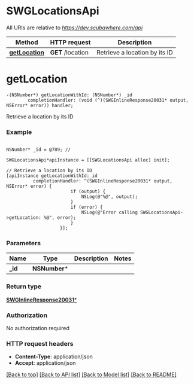 # SWGLocationsApi

All URIs are relative to *https://dev.scubawhere.com/api*

Method | HTTP request | Description
------------- | ------------- | -------------
[**getLocation**](SWGLocationsApi.md#getlocation) | **GET** /location | Retrieve a location by its ID


# **getLocation**
```objc
-(NSNumber*) getLocationWithId: (NSNumber*) _id
        completionHandler: (void (^)(SWGInlineResponse20031* output, NSError* error)) handler;
```

Retrieve a location by its ID

### Example 
```objc

NSNumber* _id = @789; // 

SWGLocationsApi*apiInstance = [[SWGLocationsApi alloc] init];

// Retrieve a location by its ID
[apiInstance getLocationWithId:_id
          completionHandler: ^(SWGInlineResponse20031* output, NSError* error) {
                        if (output) {
                            NSLog(@"%@", output);
                        }
                        if (error) {
                            NSLog(@"Error calling SWGLocationsApi->getLocation: %@", error);
                        }
                    }];
```

### Parameters

Name | Type | Description  | Notes
------------- | ------------- | ------------- | -------------
 **_id** | **NSNumber***|  | 

### Return type

[**SWGInlineResponse20031***](SWGInlineResponse20031.md)

### Authorization

No authorization required

### HTTP request headers

 - **Content-Type**: application/json
 - **Accept**: application/json

[[Back to top]](#) [[Back to API list]](../README.md#documentation-for-api-endpoints) [[Back to Model list]](../README.md#documentation-for-models) [[Back to README]](../README.md)

